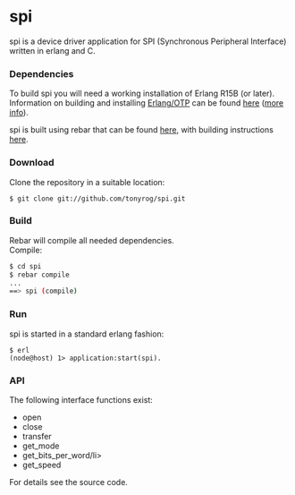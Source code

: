 spi
===========

spi is a device driver application for SPI (Synchronous Peripheral Interface) written in erlang and C.

### Dependencies

To build spi you will need a working installation of Erlang R15B (or
later).<br/>
Information on building and installing [Erlang/OTP](http://www.erlang.org)
can be found [here](https://github.com/erlang/otp/wiki/Installation)
([more info](https://github.com/erlang/otp/blob/master/INSTALL.md)).

spi is built using rebar that can be found [here](https://github.com/basho/rebar), with building instructions [here](https://github.com/basho/rebar/wiki/Building-rebar).

### Download

Clone the repository in a suitable location:

```
$ git clone git://github.com/tonyrog/spi.git
```
### Build

Rebar will compile all needed dependencies.<br/>
Compile:

```sh
$ cd spi
$ rebar compile
...
==> spi (compile)
```

### Run

spi is started in a standard erlang fashion:

```
$ erl
(node@host) 1> application:start(spi).
```

### API

The following interface functions exist:
<ul>
<li>open</li>
<li>close</li>
<li>transfer</li>
<li>get_mode</li>
<li>get_bits_per_word/li>
<li>get_speed</li>
</ul>

For details see the source code.
